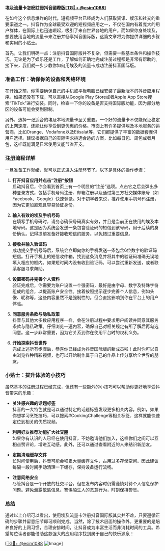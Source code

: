 **埃及流量卡怎麽註冊抖音國際版[[TG💪+ @esim1088](https://t.me/s/esim1088)]**

在如今这个信息爆炸的时代，短视频平台已经成为人们获取资讯、娱乐和社交的重要渠道之一。抖音作为全球最受欢迎的短视频应用之一，不仅在国内有着庞大的用户群体，在国际上也迅速崛起，吸引了来自世界各地的用户。而如果你身处埃及，想要使用当地的流量卡来注册并畅享抖音国际版，这篇文章将为你提供详细的步骤和实用的小贴士。

首先，让我们明确一点：注册抖音国际版并不复杂，但需要一些基本条件和操作技巧。无论是为了娱乐还是工作，了解如何正确地完成注册过程都是非常有帮助的。接下来，我们就一步步教你如何用埃及的流量卡成功注册抖音国际版。

### **准备工作：确保你的设备和网络环境**
在开始之前，你需要确保自己的手机或平板电脑已经安装了最新版本的抖音应用程序。如果还没有下载，可以直接从Google Play Store或者Apple App Store搜索“TikTok”进行安装。同时，检查一下你的设备是否支持国际版功能，因为部分地区的设备可能会受到限制。

另外，选择一张适合的埃及本地流量卡至关重要。一个好的流量卡不仅能保证稳定的上网速度，还能让你享受到更优惠的价格。市面上有许多提供埃及本地服务的运营商，比如Orange、Vodafone以及Etisalat等，它们都提供了丰富的数据套餐供用户选择。建议根据自己的实际需求挑选合适的方案，比如每日包、周包或者月包，这样既能满足日常使用又能节省开支。

### **注册流程详解**
一旦准备工作就绪，就可以正式进入注册环节了。以下是具体的操作步骤：

1. **打开抖音应用并点击“注册”按钮**  
   启动抖音后，你会看到首页上有一个明显的“注册”选项。点击它之后会弹出多种登录方式，包括手机号码注册、邮箱注册以及通过第三方社交媒体账号（如Facebook、Google）快速登录。对于初学者来说，推荐使用手机号码注册，因为它更加直观且容易验证身份。

2. **输入有效的埃及手机号码**  
   在填写手机号码时，请务必确保号码真实有效，并且是当前正在使用的埃及本地号码。这是因为系统会发送一条包含验证码的短信到该号码，用于后续的身份确认。记得提前准备好接收短信的服务，以免错过重要信息。

3. **接收并输入验证码**  
   成功提交手机号码后，系统会立即向你的手机发送一条包含6位数字的验证码短信。打开手机上的短信收件箱，找到这条消息并将其中的验证码准确无误地填入相应的框内。如果短时间内没有收到验证码，可以尝试重新发送，或者联系客服寻求帮助。

4. **设置密码并完善个人资料**  
   验证完成后，你需要为账户设置一个强密码，最好是由字母、数字及特殊字符组成的组合，以提高账户安全性。接着按照提示逐步完善个人信息，例如头像、昵称等，这些内容虽然不是强制性的，但会直接影响到你在平台上的用户体验。

5. **同意服务条款与隐私政策**  
   抖音与其他大多数应用程序一样，会在注册过程中要求用户阅读并同意其服务条款与隐私政策。仔细浏览一遍内容，确保自己对相关规定有所了解后再勾选同意。这一步非常重要，因为它关系到你在使用平台时的权利义务。

6. **开始探索抖音世界**  
   完成上述所有步骤后，恭喜你已经成为抖音国际版的新成员啦！此时你可以自由浏览各种精彩视频，也可以开始制作属于自己的作品上传分享给全世界的朋友。

### **小贴士：提升体验的小技巧**
虽然基本的注册过程已经完成，但还有一些额外的小技巧可以帮助你更好地享受抖音带来的乐趣：

- **关注感兴趣的话题标签**  
  抖音的一大特色就是可以通过特定的话题标签发现更多相关内容。例如，如果你想学习烹饪技巧，可以搜索#CookingChallenge等相关标签，这样就能快速定位到相关的优质视频。

- **利用好友推荐功能扩大社交圈**  
  如果你有认识的人已经在使用抖音，不妨邀请他们加入，这样你们之间可以互相点赞评论，增进互动感。此外，还可以通过查看附近的人来结识新朋友。

- **定期清理缓存文件**  
  长时间使用后，抖音可能会积累大量缓存文件，占用过多存储空间。因此建议每隔一段时间手动清理一下缓存，保持设备运行流畅。

- **注意网络安全**  
  尽管抖音是一个开放的社交平台，但在发布内容时仍需谨慎对待个人信息保护问题。避免泄露敏感信息，警惕陌生人的恶意行为，时刻保持警觉。

### **总结**
通过以上介绍可以看出，使用埃及流量卡注册抖音国际版其实并不难，只要遵循正确的步骤并留意细节即可顺利完成。当然，除了技术层面的操作外，更重要的是培养良好的上网习惯，合理安排时间，让抖音成为丰富生活而非消耗时间的工具。希望每位读者都能借助这款强大的应用程序找到属于自己的快乐源泉！

[[TG💪+ @esim1088](https://t.me/s/esim1088) ![Image](https://i.postimg.cc/4NQfJmqS/Snipaste-2025-05-13-00-14-12.png)]